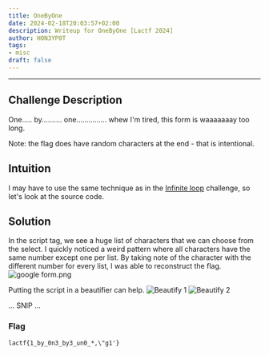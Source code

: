 ```yaml
---
title: OneByOne
date: 2024-02-18T20:03:57+02:00
description: Writeup for OneByOne [Lactf 2024]
author: H0N3YP0T
tags:
- misc
draft: false
---
```

___

## Challenge Description

One..... by.......... one............... whew I'm tired, this form is waaaaaaay too long.

Note: the flag does have random characters at the end - that is intentional.

## Intuition

I may have to use the same technique as in the [Infinite loop](/lactf_2024/infiniteloop/) challenge, so let's look at the source code.

## Solution

In the script tag, we see a huge list of characters that we can choose from the select. I quickly noticed a weird 
pattern where all characters have the same number except one per list. By taking note of the character with the different number for every list, I was able to reconstruct the flag.
![google form.png](/images/lactf_2024/form3.png)

Putting the script in a beautifier can help.
![Beautify 1](/images/lactf_2024/beautify.png)
![Beautify 2](/images/lactf_2024/beautfy2.png)

...
SNIP
...


### Flag

`lactf{1_by_0n3_by3_un0_*,\"g1'}`

